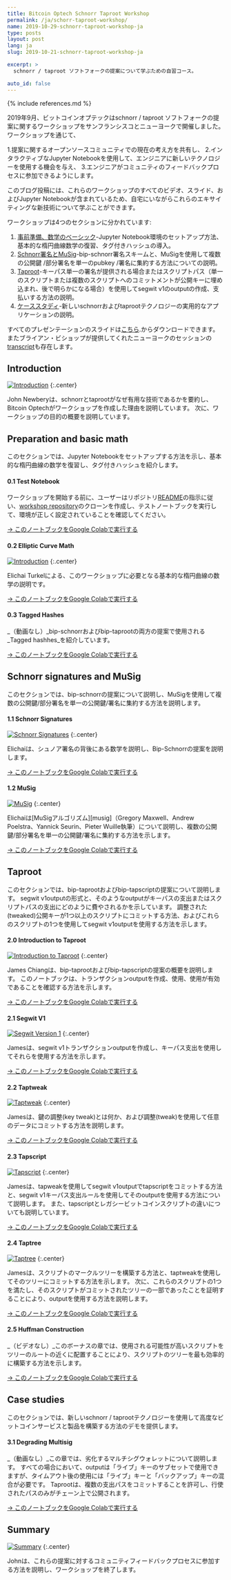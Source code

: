 ```yaml
---
title: Bitcoin Optech Schnorr Taproot Workshop
permalink: /ja/schorr-taproot-workshop/
name: 2019-10-29-schnorr-taproot-workshop-ja
type: posts
layout: post
lang: ja
slug: 2019-10-21-schnorr-taproot-workshop-ja

excerpt: >
  schnorr / taproot ソフトフォークの提案について学ぶための自習コース。

auto_id: false
---
```

{% include references.md %}

2019年9月、ビットコインオプテックはschnorr / taproot ソフトフォークの提案に関するワークショップをサンフランシスコとニューヨークで開催しました。 ワークショップを通じて、

1.提案に関するオープンソースコミュニティでの現在の考え方を共有し、
2.インタラクティブなJupyter Notebookを使用して、エンジニアに新しいテクノロジーを使用する機会を与え、
3.エンジニアがコミュニティのフィードバックプロセスに参加できるようにします。

このブログ投稿には、これらのワークショップのすべてのビデオ、スライド、およびJupyter Notebookが含まれているため、自宅にいながらこれらのエキサイティングな新技術について学ぶことができます。

ワークショップは4つのセクションに分かれています:

1. [事前準備、数学のベーシック](#preparation-and-basic-math)-Jupyter Notebook環境のセットアップ方法、基本的な楕円曲線数学の復習、タグ付きハッシュの導入。
2. [Schnorr署名とMuSig](#schnorr-signatures-and-musig)-bip-schnorr署名スキームと、MuSigを使用して複数の公開鍵 /部分署名を単一のpubkey /署名に集約する方法についての説明。
3. [Taproot](#taproot)-キーパス単一の署名が提供される場合またはスクリプトパス（単一のスクリプトまたは複数のスクリプトへのコミットメントが公開キーに埋め込まれ、後で明らかになる場合）を使用してsegwit v1のoutputの作成、支払いする方法の説明。
4. [ケーススタディ](#case-studies)-新しいschnorrおよびtaprootテクノロジーの実用的なアプリケーションの説明。

すべてのプレゼンテーションのスライドは[こちら][slides].からダウンロードできます。
またブライアン・ビショップが提供してくれたニューヨークのセッションの[transcript][]も存在します。

## Introduction

[![Introduction](/img/posts/taproot-workshop/introduction.png)](https://www.youtube.com/watch?v=1gRCVLgkyAE&list=PLPrDsP88ifOVTEJf_jQGunDUS05M9GdIC)
{:.center}

John Newberyは、schnorrとtaprootがなぜ有用な技術であるかを要約し、Bitcoin Optechがワークショップを作成した理由を説明しています。 次に、ワークショップの目的の概要を説明しています。

## Preparation and basic math

このセクションでは、Jupyter Notebookをセットアップする方法を示し、基本的な楕円曲線の数学を復習し、タグ付きハッシュを紹介します。

#### 0.1 Test Notebook

ワークショップを開始する前に、ユーザーはリポジトリ[README][readme]の指示に従い、[workshop repository][]のクローンを作成し、テストノートブックを実行して、環境が正しく設定されていることを確認してください。

[→ このノートブックをGoogle Colabで実行する](https://colab.research.google.com/github/bitcoinops/taproot-workshop/blob/Colab/0.1-test-notebook.ipynb)

#### 0.2 Elliptic Curve Math

[![Introduction](/img/posts/taproot-workshop/elliptic-curve-math.png)](https://www.youtube.com/watch?v=oix8ov9iGgk&list=PLPrDsP88ifOVTEJf_jQGunDUS05M9GdIC&index=2)
{:.center}

Elichai Turkelによる、このワークショップに必要となる基本的な楕円曲線の数学の説明です。

[→ このノートブックをGoogle Colabで実行する](https://colab.research.google.com/github/bitcoinops/taproot-workshop/blob/Colab/0.2-elliptic-curve-math.ipynb)

#### 0.3 Tagged Hashes

_（動画なし）_bip-schnorrおよびbip-taprootの両方の提案で使用される_Tagged hashhes_を紹介しています。

[→ このノートブックをGoogle Colabで実行する](https://colab.research.google.com/github/bitcoinops/taproot-workshop/blob/Colab/0.3-tagged-hashes.ipynb)

## Schnorr signatures and MuSig

このセクションでは、bip-schnorrの提案について説明し、MuSigを使用して複数の公開鍵/部分署名を単一の公開鍵/署名に集約する方法を説明します。

#### 1.1 Schnorr Signatures

[![Schnorr Signatures](/img/posts/taproot-workshop/schnorr.png)](https://www.youtube.com/watch?v=wybiVFdknhg&list=PLPrDsP88ifOVTEJf_jQGunDUS05M9GdIC&index=3)
{:.center}

Elichaiは、シュノア署名の背後にある数学を説明し、Bip-Schnorrの提案を説明します。

[→ このノートブックをGoogle Colabで実行する](https://colab.research.google.com/github/bitcoinops/taproot-workshop/blob/Colab/1.1-schnorr-signatures.ipynb)

#### 1.2 MuSig

[![MuSig](/img/posts/taproot-workshop/musig.png)](https://www.youtube.com/watch?v=5MbTptrXEC4&list=PLPrDsP88ifOVTEJf_jQGunDUS05M9GdIC&index=4)
{:.center}

Elichaiは[MuSigアルゴリズム][musig]（Gregory Maxwell、Andrew Poelstra、Yannick Seurin、Pieter Wuille執筆）について説明し、複数の公開鍵/部分署名を単一の公開鍵/署名に集約する方法を示します。

[→ このノートブックをGoogle Colabで実行する](https://colab.research.google.com/github/bitcoinops/taproot-workshop/blob/Colab/1.2-musig.ipynb)

## Taproot

このセクションでは、bip-taprootおよびbip-tapscriptの提案について説明します。 segwit v1outputの形式と、そのようなoutputがキーパスの支出またはスクリプトパスの支出にどのように費やされるかを示しています。 調整された(tweaked)公開キーが1つ以上のスクリプトにコミットする方法、およびこれらのスクリプトの1つを使用してsegwit v1outputを使用する方法を示します。

#### 2.0 Introduction to Taproot

[![Introduction to Taproot](/img/posts/taproot-workshop/taproot-intro.png)](https://www.youtube.com/watch?v=KLNH0ttpdFg&list=PLPrDsP88ifOVTEJf_jQGunDUS05M9GdIC&index=5)
{:.center}

James Chiangは、bip-taprootおよびbip-tapscriptの提案の概要を説明します。 このノートブックは、トランザクションoutputを作成、使用、使用が有効であることを確認する方法を示します。

[→ このノートブックをGoogle Colabで実行する](https://colab.research.google.com/github/bitcoinops/taproot-workshop/blob/Colab/2.0-taproot-introduction.ipynb)

#### 2.1 Segwit V1

[![Segwit Version 1](/img/posts/taproot-workshop/segwit-version-1.png)](https://www.youtube.com/watch?v=n-jAUaSkcAA&list=PLPrDsP88ifOVTEJf_jQGunDUS05M9GdIC&index=6)
{:.center}

Jamesは、segwit v1トランザクションoutputを作成し、キーパス支出を使用してそれらを使用する方法を示します。

[→ このノートブックをGoogle Colabで実行する](https://colab.research.google.com/github/bitcoinops/taproot-workshop/blob/Colab/2.1-segwit-version-1.ipynb)

#### 2.2 Taptweak

[![Taptweak](/img/posts/taproot-workshop/taptweak.png)](https://www.youtube.com/watch?v=EkGbPxAExdQ&list=PLPrDsP88ifOVTEJf_jQGunDUS05M9GdIC&index=7)
{:.center}

Jamesは、鍵の調整(key tweak)とは何か、および調整(tweak)を使用して任意のデータにコミットする方法を説明します。

[→ このノートブックをGoogle Colabで実行する](https://colab.research.google.com/github/bitcoinops/taproot-workshop/blob/Colab/2.2-taptweak.ipynb)

#### 2.3 Tapscript

[![Tapscript](/img/posts/taproot-workshop/tapscript.png)](https://www.youtube.com/watch?v=nXGe9_M5pjk&list=PLPrDsP88ifOVTEJf_jQGunDUS05M9GdIC&index=8)
{:.center}

Jamesは、tapweakを使用してsegwit v1outputでtapscriptをコミットする方法と、segwit v1キーパス支出ルールを使用してそのoutputを使用する方法について説明します。 また、tapscriptとレガシービットコインスクリプトの違いについても説明しています。

[→ このノートブックをGoogle Colabで実行する](https://colab.research.google.com/github/bitcoinops/taproot-workshop/blob/Colab/2.3-tapscript.ipynb)

#### 2.4 Taptree

[![Taptree](/img/posts/taproot-workshop/taptree.png)](https://www.youtube.com/watch?v=n6R15Eo6J44&list=PLPrDsP88ifOVTEJf_jQGunDUS05M9GdIC&index=9)
{:.center}

Jamesは、スクリプトのマークルツリーを構築する方法と、taptweakを使用してそのツリーにコミットする方法を示します。 次に、これらのスクリプトの1つを満たし、そのスクリプトがコミットされたツリーの一部であったことを証明することにより、outputを使用する方法を説明します。

[→ このノートブックをGoogle Colabで実行する](https://colab.research.google.com/github/bitcoinops/taproot-workshop/blob/Colab/2.4-taptree.ipynb)

#### 2.5 Huffman Construction

_（ビデオなし）_このボーナスの章では、使用される可能性が高いスクリプトをツリーのルートの近くに配置することにより、スクリプトのツリーを最も効率的に構築する方法を示します。

[→ このノートブックをGoogle Colabで実行する](https://colab.research.google.com/github/bitcoinops/taproot-workshop/blob/Colab/2.5-huffman.ipynb)

## Case studies

このセクションでは、新しいschnorr / taprootテクノロジーを使用して高度なビットコインサービスと製品を構築する方法のデモを提供します。

#### 3.1 Degrading Multisig

_（動画なし）_この章では、劣化するマルチシグウォレットについて説明します。 すべての場合において、outputは「ライブ」キーのサブセットで使用できますが、タイムアウト後の使用には「ライブ」キーと「バックアップ」キーの混合が必要です。
Taprootは、複数の支出パスをコミットすることを許可し、行使されたパスのみがチェーン上で公開されます。

[→ このノートブックをGoogle Colabで実行する](https://colab.research.google.com/github/bitcoinops/taproot-workshop/blob/Colab/3.1-degrading-multisig-case-study.ipynb)

## Summary

[![Summary](/img/posts/taproot-workshop/summary.png)](https://www.youtube.com/watch?v=Q1od076K7IM&list=PLPrDsP88ifOVTEJf_jQGunDUS05M9GdIC&index=10)
{:.center}

  Johnは、これらの提案に対するコミュニティフィードバックプロセスに参加する方法を説明し、ワークショップを終了します。

[slides]: /img/posts/taproot-workshop/taproot-workshop.pdf
[transcript]: https://diyhpl.us/wiki/transcripts/bitcoinops/schnorr-taproot-workshop-2019/notes/
[readme]: https://github.com/bitcoinops/taproot-workshop/blob/master/README.md
[workshop repository]: https://github.com/bitcoinops/taproot-workshop/
